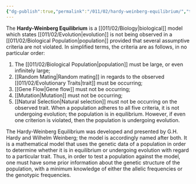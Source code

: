 ```yaml
---
{"dg-publish":true,"permalink":"/011/02/hardy-weinberg-equilibrium/","title":"Hardy-Weinberg Equilibrium","tags":["BIOL422"],"noteIcon":"1","created":"2024-09-26T13:45:04.090-07:00","updated":"2024-10-03T23:20:58.928-07:00"}
---
```


The **Hardy-Weinberg Equilibrium** is a [[011/02/Biology\|biological]] model which states [[011/02/Evolution\|evolution]] is not being observed in a [[011/02/Biological Population\|population]] provided that several assumptive criteria are not violated. In simplified terms, the criteria are as follows, in no particular order:
1. The [[011/02/Biological Population\|population]] must be large, or even infinitely large;
2. [[Random Mating\|Random mating]] in regards to the observed [[011/02/Evolutionary Traits\|trait]] must be occurring;
3. [[Gene Flow\|Gene flow]] must not be occurring;
4. [[Mutation\|Mutation]] must not be occurring;
5. [[Natural Selection\|Natural selection]] must not be occurring on the observed trait.
When a population adheres to all five criteria, it is not undergoing evolution; the population is in equilibrium. However, if even one criterion is violated, then the population is undergoing evolution.

The Hardy-Weinberg Equilibrium was developed and presented by G.H. Hardy and Wilhelm Weinberg; the model is accordingly named after both. It is a mathematical model that uses the genetic data of a population in order to determine whether it is in equilibrium or undergoing evolution with regard to a particular trait. Thus, in order to test a population against the model, one must have some prior information about the genetic structure of the population, with a minimum knowledge of either the allelic frequencies or the genotypic frequencies.